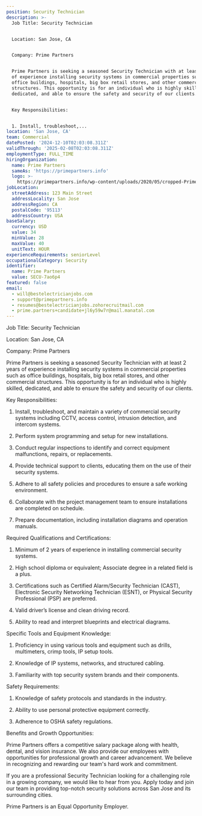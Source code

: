 ```yaml
---
position: Security Technician
description: >-
  Job Title: Security Technician


  Location: San Jose, CA


  Company: Prime Partners


  Prime Partners is seeking a seasoned Security Technician with at least 2 years
  of experience installing security systems in commercial properties such as
  office buildings, hospitals, big box retail stores, and other commercial
  structures. This opportunity is for an individual who is highly skilled,
  dedicated, and able to ensure the safety and security of our clients.


  Key Responsibilities:


  1. Install, troubleshoot,...
location: 'San Jose, CA'
team: Commercial
datePosted: '2024-12-10T02:03:08.311Z'
validThrough: '2025-02-08T02:03:08.311Z'
employmentType: FULL_TIME
hiringOrganization:
  name: Prime Partners
  sameAs: 'https://primepartners.info'
  logo: >-
    https://primepartners.info/wp-content/uploads/2020/05/cropped-Prime-Partners-Logo-NO-BG-1-1.png
jobLocation:
  streetAddress: 123 Main Street
  addressLocality: San Jose
  addressRegion: CA
  postalCode: '95113'
  addressCountry: USA
baseSalary:
  currency: USD
  value: 34
  minValue: 28
  maxValue: 40
  unitText: HOUR
experienceRequirements: seniorLevel
occupationalCategory: Security
identifier:
  name: Prime Partners
  value: SECU-7ao6p4
featured: false
email:
  - will@bestelectricianjobs.com
  - support@primepartners.info
  - resumes@bestelectricianjobs.zohorecruitmail.com
  - prime.partners+candidate+jl6y59w7r@mail.manatal.com
---
```




Job Title: Security Technician

Location: San Jose, CA

Company: Prime Partners

Prime Partners is seeking a seasoned Security Technician with at least 2 years of experience installing security systems in commercial properties such as office buildings, hospitals, big box retail stores, and other commercial structures. This opportunity is for an individual who is highly skilled, dedicated, and able to ensure the safety and security of our clients.

Key Responsibilities:

1. Install, troubleshoot, and maintain a variety of commercial security systems including CCTV, access control, intrusion detection, and intercom systems.

2. Perform system programming and setup for new installations.

3. Conduct regular inspections to identify and correct equipment malfunctions, repairs, or replacements.

4. Provide technical support to clients, educating them on the use of their security systems.

5. Adhere to all safety policies and procedures to ensure a safe working environment.

6. Collaborate with the project management team to ensure installations are completed on schedule.

7. Prepare documentation, including installation diagrams and operation manuals.

Required Qualifications and Certifications:

1. Minimum of 2 years of experience in installing commercial security systems.

2. High school diploma or equivalent; Associate degree in a related field is a plus.

3. Certifications such as Certified Alarm/Security Technician (CAST), Electronic Security Networking Technician (ESNT), or Physical Security Professional (PSP) are preferred.

4. Valid driver’s license and clean driving record.

5. Ability to read and interpret blueprints and electrical diagrams.

Specific Tools and Equipment Knowledge:

1. Proficiency in using various tools and equipment such as drills, multimeters, crimp tools, IP setup tools.

2. Knowledge of IP systems, networks, and structured cabling.

3. Familiarity with top security system brands and their components.

Safety Requirements:

1. Knowledge of safety protocols and standards in the industry.

2. Ability to use personal protective equipment correctly.

3. Adherence to OSHA safety regulations.

Benefits and Growth Opportunities:

Prime Partners offers a competitive salary package along with health, dental, and vision insurance. We also provide our employees with opportunities for professional growth and career advancement. We believe in recognizing and rewarding our team's hard work and commitment.

If you are a professional Security Technician looking for a challenging role in a growing company, we would like to hear from you. Apply today and join our team in providing top-notch security solutions across San Jose and its surrounding cities. 

Prime Partners is an Equal Opportunity Employer.